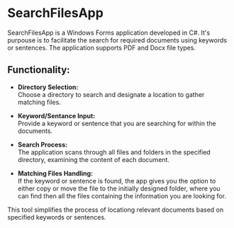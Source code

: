 # SearchFilesApp

SearchFilesApp is a Windows Forms application developed in C#.
It's purpouse is to facilitate the search for required documents using keywords or sentences.
The application supports PDF and Docx file types.

## Functionality:

- **Directory Selection:**  
Choose a directory to search and designate a location to gather matching files.

- **Keyword/Sentance Input:**  
Provide a keyword or sentence that you are searching for within the documents.

- **Search Process:**  
The application scans through all files and folders in the specified directory, examining the content of each document.

- **Matching Files Handling:**  
If the keyword or sentence is found, the app gives you the option to either copy or move the file to the initially designed folder, where you can find then all the files containing the information you are looking for.

This tool simplifies the process of locationg relevant documents based on specified keywords or sentences.
